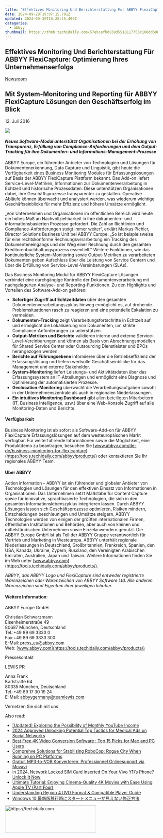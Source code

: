 ```yaml
---
title: "Effektives Monitoring Und Berichterstattung Für ABBYY FlexiCapture: Optimierung Ihres Unternehmenserfolgs"
date: 2024-09-28T19:07:15.701Z
updated: 2024-09-30T18:28:15.499Z
categories:
  - abbyy
thumbnail: https://thmb.techidaily.com/57ebcefbd038d5518117756c100dd6989f85e0e6cff4615a7e12084a4473983a.jpg
---
```


## Effektives Monitoring Und Berichterstattung Für ABBYY FlexiCapture: Optimierung Ihres Unternehmenserfolgs

[Newsroom](https://tools.techidaily.com/abbyy/products/)

## Mit System-Monitoring und Reporting für ABBYY FlexiCapture Lösungen den Geschäftserfolg im Blick

12\. Juli 2016

![](https://content.abbyy.com/-/media/project/abbyy/abbyy/branchtemplates/shutterstock_1272462163_1296-x-729.jpg?h=729&iar=0&w=1296)

#### _Neues Software-Modul unterstützt Organisationen bei der Erhöhung von Transparenz, Erfüllung von Compliance-Anforderungen und dem Output-Tracking für ihre Dokumenten- und Informations-Management-Prozesse_

ABBYY Europe, ein führender Anbieter von Technologien und Lösungen für Dokumentenerkennung, Data Capture und Linguistik, gibt heute die Verfügbarkeit eines Business Monitoring Modules für Erfassungslösungen auf Basis der ABBYY FlexiCapture Plattform bekannt. Das Add-on liefert Service-Level-Metriken, Informationen zur Dokumentenverarbeitung in Echtzeit und historische Prozessdaten. Diese unterstützen Organisationen dabei, ihre Geschäftsprozesse transparenter zu gestalten. Operative Abläufe können überwacht und analysiert werden, was wiederum wichtige Geschäftseinblicke für mehr Effizienz und höhere Umsätze ermöglicht.

„Von Unternehmen und Organisationen im öffentlichen Bereich wird heute ein hohes Maß an Nachvollziehbarkeit in ihre dokumenten- und informationsbasierten Prozesse gefordert. Die Zahl an Richtlinien und Compliance-Anforderungen steigt immer weiter“, erklärt Markus Pichler, Director Solutions Business Unit bei ABBYY Europe. „So ist beispielsweise für eine rechtskonforme Rechnungsverarbeitung ein Tracking des Dokumenteneingangs und der Weg einer Rechnung durch den gesamten Kreditorenbuchhaltungsprozess essentiell.” Weitere Funktionen, wie das kontinuierliche System-Monitoring sowie Output-Metriken zu verarbeiteten Dokumenten geben Aufschluss über die Leistung von Service Centern und über die Erfüllung von Service-Level-Vereinbarungen (SLAs).

Das Business Monitoring Modul für ABBYY FlexiCapture Lösungen verbindet eine durchgängige Kontrolle der Dokumentenverarbeitung mit nachgelagerten Analyse- und Reporting-Funktionen. Zu den Highlights und Vorteilen des Software-Add-on gehören:

* **Sofortiger Zugriff auf Echtzeitdaten** über den gesamten Dokumentenverarbeitungszyklus hinweg ermöglicht es, auf drohende Problemsituationen rasch zu reagieren und eine potentielle Eskalation zu vermeiden.
* **Dokumenten-Tracking** zeigt Verarbeitungsfortschritte in Echtzeit auf und ermöglicht die Lokalisierung von Dokumenten, um strikte Compliance-Anforderungen zu unterstützen.
* **Output-Metriken und Berichte** validieren interne und externe Service-Level-Vereinbarungen und können als Basis von Abrechnungsmodellen für Shared Service Center oder Outsourcing Dienstleister und BPOs herangezogen werden.
* **Berichte auf Führungsebene** informieren über die Betriebseffizienz der Erfassungslösung und liefern wertvolle Geschäftseinblicke für das Management und externe Stakeholder.
* **System-Monitoring** liefert Leistungs- und Aktivitätsdaten über das Erfassungssystem an IT-Abteilungen und ermöglicht eine Diagnose und Optimierung der automatisierten Prozesse.
* **Geolocation-Monitoring** überwacht die Verarbeitungsaufgaben sowohl in der Unternehmenszentrale als auch in regionalen Niederlassungen.
* **Ein intuitives Monitoring Dashboard** gibt allen beteiligten Mitarbeitern (IT, Business Intelligence, usw.) über eine Web-Konsole Zugriff auf alle Monitoring-Daten und Berichte.

#### Verfügbarkeit

Business Monitoring ist ab sofort als Software-Add-on für ABBYY FlexiCapture Erfassungslösungen auf dem westeuropäischen Markt verfügbar. Für weiterführende Informationen sowie die Möglichkeit, eine Produktdemo zu beantragen, besuchen Sie [www.abbyy.com/de-de/business-monitoring-for-flexicapture](https://tools.techidaily.com/abbyy/products/) oder kontaktieren Sie Ihr regionales ABBYY Team.

#### Über ABBYY

Action information – ABBYY ist ein führender und globaler Anbieter von Technologien und Lösungen für den effektiven Einsatz von Informationen in Organisationen. Das Unternehmen setzt Maßstäbe für Content Capture sowie für innovative, sprachbasierte Technologien, die sich in den gesamten Informationslebenszyklus integrieren lassen. Durch ABBYY Lösungen lassen sich Geschäftsprozesse optimieren, Risiken mindern, Entscheidungen beschleunigen und Umsätze steigern. ABBYY Technologien werden von einigen der größten internationalen Firmen, öffentlichen Institutionen und Behörden, aber auch von kleinen und mittelständischen Unternehmen sowie Einzelanwendern genutzt. Die ABBYY Europe GmbH ist als Teil der ABBYY Gruppe verantwortlich für Vertrieb und Marketing in Westeuropa. ABBYY unterhält regionale Niederlassungen in Deutschland, Großbritannien, Frankreich, Spanien, den USA, Kanada, Ukraine, Zypern, Russland, den Vereinigten Arabischen Emiraten, Australien, Japan und Taiwan. Weitere Informationen finden Sie im Web unter [www.abbyy.com](https://tools.techidaily.com/abbyy/products/).

_ABBYY, das ABBYY Logo und FlexiCapture sind entweder registrierte Warenzeichen oder Warenzeichen von ABBYY Software Ltd. Alle anderen Warenzeichen sind Eigentum ihrer jeweiligen Inhaber._

#### Weitere Information:

ABBYY Europe GmbH

Christian Schwarzmann  
Elsenheimerstraße 49   
80687 München, Deutschland  
Tel.:+49 89 69 3333 0  
Fax:+49 89 69 3333 300  
E-Mail: press\_eu@abbyy.com  
Web: [www.abbyy.com](https://tools.techidaily.com/abbyy/products/)

Pressekontakt

LEWIS PR

Anna Frank  
Karlstraße 64  
80335 München, Deutschland  
Tel.:+49 89 17 30 19 24  
E-Mail: [abbyygermany@teamlewis.com](https://tools.techidaily.com/abbyy/products/)

  
Vernetzen Sie sich mit uns

<ins class="adsbygoogle"
     style="display:block"
     data-ad-format="autorelaxed"
     data-ad-client="ca-pub-7571918770474297"
     data-ad-slot="1223367746"></ins>

<ins class="adsbygoogle"
     style="display:block"
     data-ad-client="ca-pub-7571918770474297"
     data-ad-slot="8358498916"
     data-ad-format="auto"
     data-full-width-responsive="true"></ins>

<span class="atpl-alsoreadstyle">Also read:</span>
<div><ul>
<li><a href="https://facebook-video-footage.techidaily.com/updated-exploring-the-possibility-of-monthly-youtube-income/"><u>[Updated] Exploring the Possibility of Monthly YouTube Income</u></a></li>
<li><a href="https://fox-hovers.techidaily.com/2024-approved-unlocking-potential-top-tactics-for-medical-ads-on-social-networks/"><u>2024 Approved Unlocking Potential Top Tactics for Medical Ads on Social Networks</u></a></li>
<li><a href="https://discover-blog.techidaily.com/best-free-4k-video-conversion-software-top-15-picks-for-mac-and-pc-users/"><u>Best Free 4K Video Conversion Software : Top 15 Picks for Mac and PC Users</u></a></li>
<li><a href="https://win-answers.techidaily.com/comprehve-solutions-for-stabilizing-robocop-rogue-city-when-running-on-pc-platforms/"><u>Comprehve Solutions for Stabilizing RoboCop: Rogue City When Running on PC Platforms</u></a></li>
<li><a href="https://eaxpv-info.techidaily.com/gratuit-mp3-to-vob-konverteren-professioneel-onlinesupport-via-movavi/"><u>Gratuit MP3-to-VOB Konverteren: Professioneel Onlinesupport via Movavi</u></a></li>
<li><a href="https://sim-unlock.techidaily.com/in-2024-network-locked-sim-card-inserted-on-your-vivo-y17s-phone-unlock-it-now-by-drfone-android/"><u>In 2024, Network Locked SIM Card Inserted On Your Vivo Y17s Phone? Unlock It Now</u></a></li>
<li><a href="https://discover-blog.techidaily.com/ultimate-tutorial-enjoying-cinema-quality-4k-movies-with-ease-using-apple-tv-part-four/"><u>Ultimate Tutorial: Enjoying Cinema-Quality 4K Movies with Ease Using Apple TV (Part Four)</u></a></li>
<li><a href="https://discover-blog.techidaily.com/understanding-region-4-dvd-format-and-compatible-player-guide/"><u>Understanding Region 4 DVD Format & Compatible Player Guide</u></a></li>
<li><a href="https://discover-blog.techidaily.com/1725284776250-windows-10/"><u>Windows 10 最新版移行時にスタートメニューが見えない修正方法</u></a></li>
</ul></div>

<!-- affiliate ads begin -->
<a href="https://aligracehair.sjv.io/c/5597632/1938693/19272" target="_top" id="1938693">
  <img src="//a.impactradius-go.com/display-ad/19272-1938693" border="0" alt="https://techidaily.com" width="300" height="90"/>
</a>
<img height="0" width="0" src="https://aligracehair.sjv.io/i/5597632/1938693/19272" style="position:absolute;visibility:hidden;" border="0" />
<!-- affiliate ads end -->

